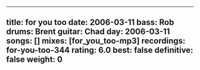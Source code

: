 
---
title: for you too
date: 2006-03-11
bass:	Rob
drums:	Brent
guitar:	Chad
day: 2006-03-11
songs: []
mixes: [for_you_too-mp3]
recordings: for-you-too-344
rating: 6.0
best: false
definitive: false
weight: 0
---
